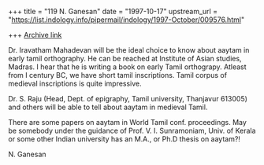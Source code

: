 +++
title = "119 N. Ganesan"
date = "1997-10-17"
upstream_url = "https://list.indology.info/pipermail/indology/1997-October/009576.html"

+++
[Archive link](https://list.indology.info/pipermail/indology/1997-October/009576.html)

Dr. Iravatham Mahadevan will be the ideal choice to know about
aaytam in early tamil orthography. He can be reached at Institute
of Asian studies, Madras. I hear that he is writing a book on
early Tamil orthograpy. Atleast from I century BC, we have short
tamil inscriptions.  Tamil corpus of medieval inscriptions is quite
impressive.

Dr. S. Raju (Head, Dept. of epigraphy, Tamil university, Thanjavur
613005) and others will be able to tell about aaytam in medieval Tamil.

There are some papers on aaytam in World Tamil conf. proceedings.
May be somebody  under the guidance of Prof. V. I. Sunramoniam,
Univ. of Kerala or some other Indian university has an M.A., or
Ph.D thesis on aaytam?!

N. Ganesan



